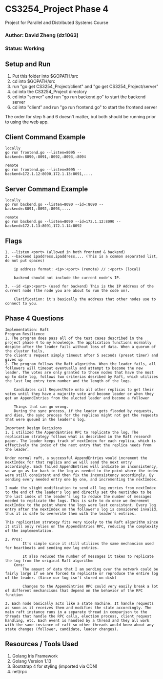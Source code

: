 # CS3254_Project Phase 4
Project for Parallel and Distributed Systems Course

### Author: David Zheng (dz1063)

### Status: Working

## Setup and Run
1. Put this folder into $GOPATH/src
2. cd into $GOPATH/src
3. run "go get CS3254_Project/client" and "go get CS3254_Project/server"
4. cd into the CS3254_Project directory
5. cd into "server" and run "go run backend.go" to start the backend server
6. cd into "client" and run "go run frontend.go" to start the frontend server

The order for step 5 and 6 doesn't matter, but both should be running prior to using the web app.

## Client Command Example
    locally
    go run frontend.go --listen=8095 --backend=:8090,:8091,:8092,:8093,:8094

    remote
    go run frontend.go --listen=8095 --backend=172.1.12:8090,172.1.13:8091,....

## Server Command Example
    locally
    go run backend.go --listen=8090 --id=:8090 --backend=:8091,:8092,:8093,....

    remote
    go run backend.go --listen=8090 --id=172.1.12:8090 --backend=172.1.13:8091,172.1.14:8092

## Flags
    1. --listen <port> (allowed in both frontend & backend)
    2. --backend ipaddress,ipaddress,... (This is a common separated list, do not put spaces)

        ip address format: <ip>:<port> (remote) // :<port> (local)

        backend should not include the current node's IP.

    3. --id <ip>:<port> (used for backend) This is the IP Address of the current node (the node you are about to run the code on).
        
        Clarification: it's basically the address that other nodes use to connect to you.

## Phase 4 Questions
    Implementation: Raft
    Program Resilience
    1. The program does pass all of the test cases described in the project phase 4 to my knowledge. The application functions normally despite after the leader fails without loss of data. When a quorum of the cluster fails, 
    the client's request simply timeout after 5 seconds (preset timer) and gives up
    2. The program follows the Raft algorithm. When the leader fails, all followers will timeout eventually and attempt to become the new leader. The votes are only granted to those nodes that have the most up to date log, follows two criterias desribed by Raft, which utilizes the last log entry term number and the length of the logs.

        Candidates call RequestVote onto all other replicas to get their votes until they have a majority vote and become leader or when they get an AppendEntries from the elected leader and become a follower

        Things that can go wrong.
        During the sync process, if the leader gets flooded by requests, and dies, the sync process for the replicas might not get the requests that were queued in the leader's log.
    
    Important Design Decisions
    1. I utilized the AppendEntries RPC to replicate the log. The replication strategy follows what is described in the Raft research paper. The leader keeps track of nextIndex for each replica, which is effectively the index of the next entry that the replica needs from the leader. 
    
    Under normal raft, a successful AppendEntries would increment the nextIndex for that replica and we will send the next entry accordingly. Each failed AppendEntries will indicate an inconsistency, so we go as far back in the log as needed to the point where the index were still consistent and then fix the inconsistency accordingly. By sending every needed entry one by one, and incrementing the nextIndex.

    I made the slight modification to send all log entries from nextIndex to the end of the leader's log and directly set the nextIndex to be the last index of the leader's log to reduce the number of messages needed to replicate the logs. This is safe to do once we decrement nextIndex to the point where the logs were last consistent. Every log entry after the nextIndex on the follower's log is considered invalid, thus it is safe to overwrite them with the leader's entries.

    This replication strategy fits very nicely to the Raft algorithm since it still only relies on the AppendEntries RPC, reducing the complexity of the implementation.

    2. Pros:
            It's simple since it still utilizes the same mechancism used for heartbeats and sending new log entries. 

            It also reduced the number of messages it takes to replicate the log from the original Raft algorithm
        Cons:
            The amount of data that I am sending over the network could be fairly large if we are forced to replicate or reproduce the entire log of the leader. (Since our log isn't stored on disk)

            Changes to the AppendEntries RPC could very easily break a lot of different mechancisms that depend on the behavior of the RPC function
    
    3. Each node basically acts like a state machine. It handle requests as soon as it receives them and modifies the state accordingly. The main raft instance runs in a separate thread in comparison to the threads that handle the RPC calls, election process, client request handling, etc. Each event is handled by a thread and they all work with the same instance of raft so other threads would know about any state changes (follower, candidate, leader changes).


## Resources / Tools Used
1. Golang Iris Framework
2. Golang Version 1.13
3. Bootstrap 4 for styling (imported via CDN)
4. net/rpc